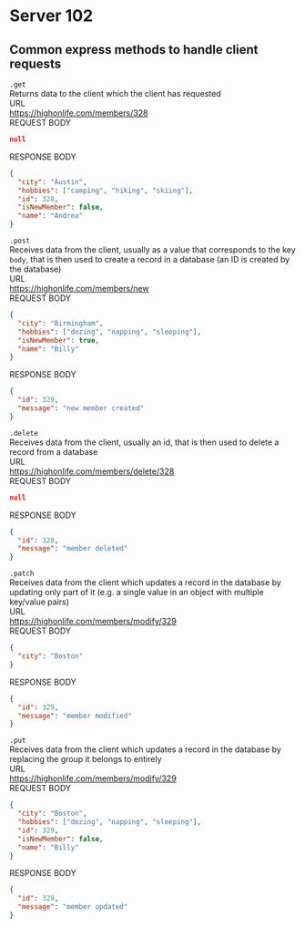 # Server 102

## Common express methods to handle client requests

`.get`  
Returns data to the client which the client has requested  
URL  
https://highonlife.com/members/328  
REQUEST BODY

```json
null
```

RESPONSE BODY

```json
{
  "city": "Austin",
  "hobbies": ["camping", "hiking", "skiing"],
  "id": 328,
  "isNewMember": false,
  "name": "Andrea"
}
```

`.post`  
Receives data from the client, usually as a value that corresponds to the key `body`, that is then used to create a record in a database (an ID is created by the database)  
URL  
https://highonlife.com/members/new  
REQUEST BODY

```json
{
  "city": "Birmingham",
  "hobbies": ["dozing", "napping", "sleeping"],
  "isNewMember": true,
  "name": "Billy"
}
```

RESPONSE BODY

```json
{
  "id": 329,
  "message": "new member created"
}
```

`.delete`  
Receives data from the client, usually an id, that is then used to delete a record from a database  
URL  
https://highonlife.com/members/delete/328  
REQUEST BODY

```json
null
```

RESPONSE BODY

```json
{
  "id": 328,
  "message": "member deleted"
}
```

`.patch`  
Receives data from the client which updates a record in the database by updating only part of it (e.g. a single value in an object with multiple key/value pairs)  
URL  
https://highonlife.com/members/modify/329  
REQUEST BODY

```json
{
  "city": "Boston"
}
```

RESPONSE BODY

```json
{
  "id": 329,
  "message": "member modified"
}
```

`.put`  
Receives data from the client which updates a record in the database by replacing the group it belongs to entirely  
URL  
https://highonlife.com/members/modify/329  
REQUEST BODY

```json
{
  "city": "Boston",
  "hobbies": ["dozing", "napping", "sleeping"],
  "id": 329,
  "isNewMember": false,
  "name": "Billy"
}
```

RESPONSE BODY

```json
{
  "id": 329,
  "message": "member updated"
}
```
